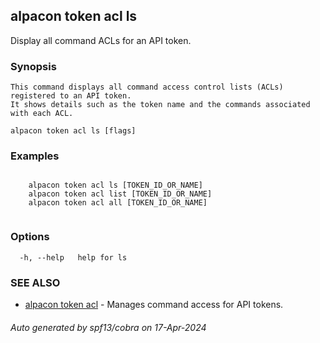 ## alpacon token acl ls

Display all command ACLs for an API token.

### Synopsis


	This command displays all command access control lists (ACLs) registered to an API token. 
	It shows details such as the token name and the commands associated with each ACL.
	

```
alpacon token acl ls [flags]
```

### Examples

```

	alpacon token acl ls [TOKEN_ID_OR_NAME] 
	alpacon token acl list [TOKEN_ID_OR_NAME]
	alpacon token acl all [TOKEN_ID_OR_NAME]  
	
```

### Options

```
  -h, --help   help for ls
```

### SEE ALSO

* [alpacon token acl](alpacon_token_acl.md)	 - Manages command access for API tokens.

###### Auto generated by spf13/cobra on 17-Apr-2024
